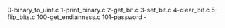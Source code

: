0-binary_to_uint.c 1-print_binary.c 2-get_bit.c 3-set_bit.c 4-clear_bit.c 5-flip_bits.c 100-get_endianness.c 101-password -
